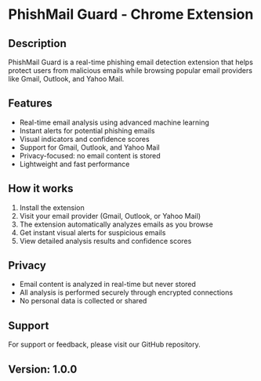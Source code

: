 # PhishMail Guard - Chrome Extension

## Description
PhishMail Guard is a real-time phishing email detection extension that helps protect users from malicious emails while browsing popular email providers like Gmail, Outlook, and Yahoo Mail.

## Features
- Real-time email analysis using advanced machine learning
- Instant alerts for potential phishing emails
- Visual indicators and confidence scores
- Support for Gmail, Outlook, and Yahoo Mail
- Privacy-focused: no email content is stored
- Lightweight and fast performance

## How it works
1. Install the extension
2. Visit your email provider (Gmail, Outlook, or Yahoo Mail)
3. The extension automatically analyzes emails as you browse
4. Get instant visual alerts for suspicious emails
5. View detailed analysis results and confidence scores

## Privacy
- Email content is analyzed in real-time but never stored
- All analysis is performed securely through encrypted connections
- No personal data is collected or shared

## Support
For support or feedback, please visit our GitHub repository.

## Version: 1.0.0